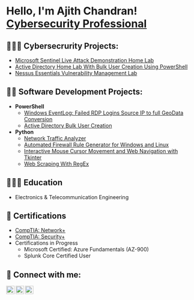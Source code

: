 <h1>Hello, I'm Ajith Chandran! <br/><a href="https://ajithchandranr.github.io"</a> Cybersecurity Professional</a> </h1>

<h2>👨🏾‍💻 Cybersecrurity Projects:</h2>
 
- [Microsoft Sentinel Live Attack Demonstration Home Lab](https://ajithchandranr.github.io/portfolio/home-lab-active-directory-part-1.html)
- [Active Directory Home Lab With Bulk User Creation Using PowerShell](https://ajithchandranr.github.io/portfolio/home-lab-active-directory-part-1.html)
- [Nessus Essentials Vulnerability Management Lab](https://ajithchandranr.github.io/portfolio/home-lab-active-directory-part-1.html)

<h2>👨‍💻 Software Development Projects:</h2>

- <b>PowerShell</b>
  - [Windows EventLog: Failed RDP Logins Source IP to full GeoData Conversion](https://ajithchandranr.github.io/portfolio/home-lab-active-directory-part-1.html)
  - [Active Directory Bulk User Creation](https://ajithchandranr.github.io/portfolio/home-lab-active-directory-part-1.html)
- <b>Python</b>
  - [Network Traffic Analyzer](https://github.com/ajithchandranr/network_traffic_analyzer)
  - [Automated Firewall Rule Generator for Windows and Linux](https://github.com/ajithchandranr/firewall_rule_generator)
  - [Interactive Mouse Cursor Movement and Web Navigation with Tkinter](https://github.com/ajithchandranr/automated-payload-mouse-pyautogui)
  - [Web Scraping With RegEx](https://github.com/ajithchandranr/Web-Scraping-With-RegEx)
<h2>👨🏽‍🎓 Education</h2>

- Electronics & Telecommunication Engineering

<h2>📜 Certifications</h2>

- [CompTIA: Network+](https://www.credly.com/badges/ec412a0f-5725-44f1-a336-615275c37662/public_url)
- [CompTIA: Security+](https://www.credly.com/badges/1e1a4a39-70fc-475d-84d4-8cee542d00ae/public_url)
- Certifications in Progress 
  - Microsoft Certified: Azure Fundamentals (AZ-900)
  - Splunk Core Certified User

<h2> 🤳 Connect with me:</h2>

[<img align="left" alt="Ajith Chandran | Website" width="22px" src="https://github.com/acrkmr/acrkmr.github.io/blob/main/assets/vendor/boxicons/bx-globe.svg"/>][Website]
[<img align="left" alt="Ajith Chandran | LinkedIn" width="22px" src="https://github.com/acrkmr/acrkmr.github.io/blob/main/assets/vendor/boxicons/bxl-linkedin-square.svg" />][linkedin]
[<img align="left" alt="JoshMadakor | Twitter" width="22px" src="https://github.com/acrkmr/acrkmr.github.io/blob/main/assets/vendor/boxicons/bxl-twitter.svg" />][twitter]


[Website]: https://ajithchandranr.github.io
[linkedin]: https://www.linkedin.com/in/ajithchandranr/
[twitter]: https://twitter.com/ajith_kmr

